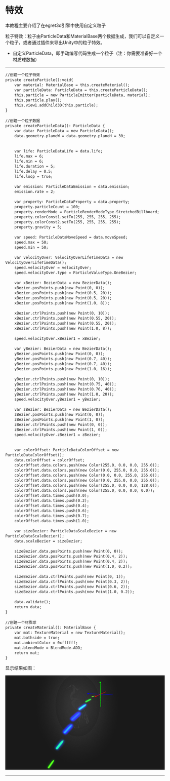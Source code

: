 特效
===============

本教程主要介绍了在egret3d引擎中使用自定义粒子

粒子特效：粒子由ParticleData和MaterialBase两个数据生成，我们可以自定义一个粒子，或者通过插件来导出Unity中的粒子特效。

* 自定义ParticleData，即手动编写代码生成一个粒子（注：你需要准备好一个材质球数据）

----------
	//创建一个粒子特效
	private createParticle():void{
        var material: MaterialBase = this.createMaterial();
        var particleData: ParticleData = this.createParticleData();
        this.particle = new ParticleEmitter(particleData, material);
        this.particle.play();
        this.view1.addChild3D(this.particle);
	}

	//创建一个粒子数据
    private createParticleData(): ParticleData {
        var data: ParticleData = new ParticleData();
        data.geometry.planeW = data.geometry.planeH = 30;


        var life: ParticleDataLife = data.life;
        life.max = 6;
        life.min = 6;
        life.duration = 5;
        life.delay = 0.5;
        life.loop = true;

        var emission: ParticleDataEmission = data.emission;
        emission.rate = 2;

        var property: ParticleDataProperty = data.property;
        property.particleCount = 100;
        property.renderMode = ParticleRenderModeType.StretchedBillboard;
        property.colorConst1.setTo(255, 255, 255, 255);
        property.colorConst2.setTo(255, 255, 255, 255);
        property.gravity = 5;

        var speed: ParticleDataMoveSpeed = data.moveSpeed;
        speed.max = 50;
        speed.min = 50;

        var velocityOver: VelocityOverLifeTimeData = new VelocityOverLifeTimeData();
        speed.velocityOver = velocityOver;
        speed.velocityOver.type = ParticleValueType.OneBezier;

        var xBezier: BezierData = new BezierData();
        xBezier.posPoints.push(new Point(0, 0));
        xBezier.posPoints.push(new Point(0.5, 20));
        xBezier.posPoints.push(new Point(0.5, 20));
        xBezier.posPoints.push(new Point(1.0, 8));

        xBezier.ctrlPoints.push(new Point(0, 10));
        xBezier.ctrlPoints.push(new Point(0.55, 20));
        xBezier.ctrlPoints.push(new Point(0.55, 20));
        xBezier.ctrlPoints.push(new Point(1.0, 8));

        speed.velocityOver.xBezier1 = xBezier;

        var yBezier: BezierData = new BezierData();
        yBezier.posPoints.push(new Point(0, 0));
        yBezier.posPoints.push(new Point(0.7, 40));
        yBezier.posPoints.push(new Point(0.7, 40));
        yBezier.posPoints.push(new Point(1.0, 16));

        yBezier.ctrlPoints.push(new Point(0, 10));
        yBezier.ctrlPoints.push(new Point(0.75, 40));
        yBezier.ctrlPoints.push(new Point(0.76, 40));
        yBezier.ctrlPoints.push(new Point(1.0, 20));
        speed.velocityOver.yBezier1 = yBezier;

        var zBezier: BezierData = new BezierData();
        zBezier.posPoints.push(new Point(0, 0));
        zBezier.posPoints.push(new Point(1, 0));
        zBezier.ctrlPoints.push(new Point(0, 0));
        zBezier.ctrlPoints.push(new Point(1, 0));
        speed.velocityOver.zBezier1 = zBezier;


        var colorOffset: ParticleDataColorOffset = new ParticleDataColorOffset();
        data.colorOffset = colorOffset;
        colorOffset.data.colors.push(new Color(255.0, 0.0, 0.0, 255.0));
        colorOffset.data.colors.push(new Color(0.0, 255.0, 0.0, 255.0));
        colorOffset.data.colors.push(new Color(0.0, 0.0, 255.0, 255.0));
        colorOffset.data.colors.push(new Color(0.0, 255.0, 0.0, 255.0));
        colorOffset.data.colors.push(new Color(255.0, 0.0, 0.0, 128.0));
        colorOffset.data.colors.push(new Color(255.0, 0.0, 0.0, 0.0));
        colorOffset.data.times.push(0.0);
        colorOffset.data.times.push(0.2);
        colorOffset.data.times.push(0.4);
        colorOffset.data.times.push(0.6);
        colorOffset.data.times.push(0.7);
        colorOffset.data.times.push(1.0);

        var sizeBezier: ParticleDataScaleBezier = new ParticleDataScaleBezier();
        data.scaleBezier = sizeBezier;

        sizeBezier.data.posPoints.push(new Point(0, 0));
        sizeBezier.data.posPoints.push(new Point(0.4, 2));
        sizeBezier.data.posPoints.push(new Point(0.4, 2));
        sizeBezier.data.posPoints.push(new Point(1.0, 0.2));

        sizeBezier.data.ctrlPoints.push(new Point(0, 1));
        sizeBezier.data.ctrlPoints.push(new Point(0.3, 2));
        sizeBezier.data.ctrlPoints.push(new Point(0.6, 2));
        sizeBezier.data.ctrlPoints.push(new Point(1.0, 0.2));

        data.validate();
        return data;
    }

	//创建一个材质球
    private createMaterial(): MaterialBase {
        var mat: TextureMaterial = new TextureMaterial();
        mat.bothside = true;
        mat.ambientColor = 0xffffff;
        mat.blendMode = BlendMode.ADD;
        return mat;
    }

显示结果如图：

![](Img_0.png)

----------

